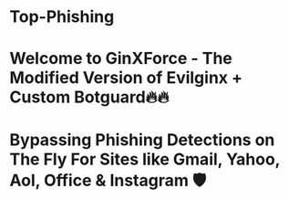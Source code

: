 # Top-Phishing
# Welcome to GinXForce - The Modified Version of Evilginx + Custom Botguard🔥🔥
# Bypassing Phishing Detections on The Fly For Sites like Gmail, Yahoo, Aol, Office & Instagram 🛡️
